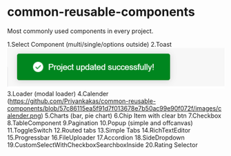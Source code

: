 # common-reusable-components
Most commonly used components in every project.

1.Select Component (multi/single/options outside)
2.Toast ![Screenshot](https://github.com/Priyankakas/common-reusable-components/blob/main/images/toast.png)
3.Loader (modal loader)
4.Calender (https://github.com/Priyankakas/common-reusable-components/blob/57c86115ea5f91d7f013678e7b50ac99e90f072f/images/calender.png)
5.Charts (bar, pie chart)
6.Chip Item with clear btn
7.Checkbox
8.TableComponent
9.Pagination
10.Popup (simple and offcanvas)
11.ToggleSwitch
12.Routed tabs
13.Simple Tabs
14.RichTextEditor
15.Progressbar
16.FileUploader
17.Accordion
18.SideDropdown
19.CustomSelectWithCheckboxSearchboxInside
20.Rating Selector
